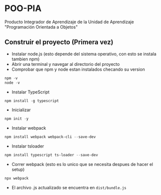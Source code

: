 # POO-PIA
Producto Integrador de Aprendizaje de la Unidad de Aprendizaje "Programación Orientada a Objetos"

## Construir el proyecto (Primera vez)
- Instalar node.js (esto depende del sistema operativo, con esto se instala tambien npm)
- Abrir una terminal y navegar al directorio del proyecto
- Comprobar que npm y node estan instalados checando su version
```powershell
npm -v
node -v
```
- Instalar TypeScript
```powershell
npm install -g typescript
```
- Inicializar
```powershell
npm init -y
```
- Instalar webpack
```powershell	
npm install webpack webpack-cli --save-dev
```
- Instalar tsloader
```powershell
npm install typescript ts-loader --save-dev
```
- Correr webpack (esto es lo unico que se necesita despues de hacer el setup)
```powershell
npx webpack
```
- El archivo .js actualizado se encuentra en `dist/bundle.js`
